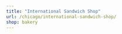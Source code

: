 ```yaml
---
title: "International Sandwich Shop"
url: /chicago/international-sandwich-shop/
shop: bakery
---
```

